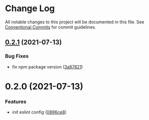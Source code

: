# Change Log

All notable changes to this project will be documented in this file.
See [Conventional Commits](https://conventionalcommits.org) for commit guidelines.

## [0.2.1](https://github.com/guygubaby/eslint-config/compare/v0.2.0...v0.2.1) (2021-07-13)


### Bug Fixes

* fix npm package version ([3a87821](https://github.com/guygubaby/eslint-config/commit/3a87821e510f9ee9f9969db48a6096d79f285001))





# 0.2.0 (2021-07-13)


### Features

* init eslint config ([0896ce8](https://github.com/guygubaby/eslint-config/commit/0896ce8e69ede7d381cb4590c5e7b3a0ad6240cb))
